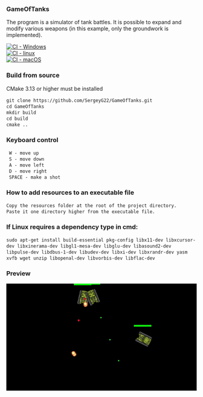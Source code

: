 ### GameOfTanks

The program is a simulator of tank battles. It is possible to expand and modify various weapons (in this example, only the groundwork is implemented).

[![CI - Windows](https://github.com/SergeyG22/WorldOfTanks/actions/workflows/windows_builds.yml/badge.svg)](https://github.com/SergeyG22/WorldOfTanks/actions/workflows/windows_builds.yml)<br>
[![CI - linux](https://github.com/SergeyG22/WorldOfTanks/actions/workflows/linux_builds.yml/badge.svg)](https://github.com/SergeyG22/WorldOfTanks/actions/workflows/linux_builds.yml)<br>
[![CI - macOS](https://github.com/SergeyG22/WorldOfTanks/actions/workflows/macos_builds.yml/badge.svg)](https://github.com/SergeyG22/WorldOfTanks/actions/workflows/macos_builds.yml)<br>


### Build from source
CMake 3.13 or higher must be installed
```
git clone https://github.com/SergeyG22/GameOfTanks.git
cd GameOfTanks
mkdir build
cd build
cmake ..
```

### Keyboard control

```
 W - move up
 S - move down
 A - move left
 D - move right
 SPACE - make a shot
```

### How to add resources to an executable file

```
Copy the resources folder at the root of the project directory.
Paste it one directory higher from the executable file.
```

### If Linux requires a dependency type in cmd:

```
sudo apt-get install build-essential pkg-config libx11-dev libxcursor-dev libxinerama-dev libgl1-mesa-dev libglu-dev libasound2-dev libpulse-dev libdbus-1-dev libudev-dev libxi-dev libxrandr-dev yasm xvfb wget unzip libopenal-dev libvorbis-dev libflac-dev
```

### Preview

![hippo](https://github.com/SergeyG22/GameOfTanks/blob/master/docs/images/animation.gif)

